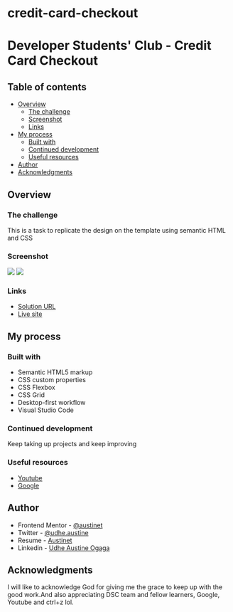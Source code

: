 # credit-card-checkout
# Developer Students' Club - Credit Card Checkout

## Table of contents

- [Overview](#overview)
  - [The challenge](#the-challenge)
  - [Screenshot](#screenshot)
  - [Links](#links)
- [My process](#my-process)
  - [Built with](#built-with)
  - [Continued development](#continued-development)
  - [Useful resources](#useful-resources)
- [Author](#author)
- [Acknowledgments](#acknowledgments)


## Overview

### The challenge

This is a task to replicate the design on the template using semantic HTML and CSS


### Screenshot

![](screenshots/screenshot-1.JPG)
![](screenshots/screenshot-2.JPG)


### Links

-  [ Solution URL ](https://github.com/Austinet/credit-card-checkout.git)
-  [Live site](https://Austinet.github.io/credit-card-checkout/)

## My process

### Built with

- Semantic HTML5 markup
- CSS custom properties
- CSS Flexbox
- CSS Grid
- Desktop-first workflow
- Visual Studio Code


### Continued development

Keep taking up projects and keep improving

### Useful resources

- [ Youtube](https://www.Youtube.com) 
- [Google  ](https://www.Google.com) 

## Author

- Frontend Mentor - [@austinet](https://www.frontendmentor.io/profile/austinet)
- Twitter - [@udhe.austine](https://www.twitter.com/udhe.austine)
- Resume - [Austinet](https://www.austinet.github.io/resume/)
- Linkedin - [Udhe Austine Ogaga](https://www.linkedin.com/in/udhe-austine-ogaga-25961820b)


## Acknowledgments

I will like to acknowledge God for giving me the grace to keep up with the good work.And also appreciating DSC team and fellow learners, Google, Youtube and ctrl+z lol.
